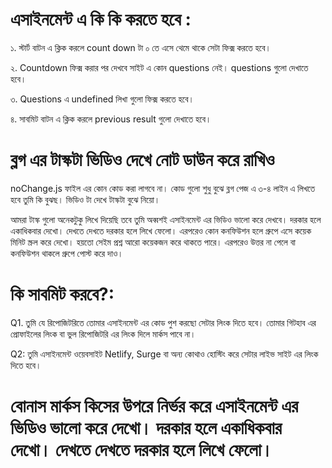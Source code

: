 # এসাইনমেন্ট এ কি কি করতে হবে :
১. স্টার্ট বাটন এ ক্লিক করলে count down টা ০ তে এসে থেমে থাকে সেটা ফিক্স করতে হবে।

২. Countdown ফিক্স করার পর দেখবে সাইট এ কোন questions নেই। questions গুলো দেখাতে হবে।

৩. Questions এ undefined লিখা গুলো ফিক্স করতে হবে।

৪. সাবমিট বাটন এ ক্লিক করলে previous result গুলো দেখাতে হবে।

# ব্লগ এর টাস্কটা ভিডিও দেখে নোট ডাউন করে রাখিও
noChange.js ফাইল এর কোন কোড করা লাগবে না। কোড গুলো শুধু বুঝে ব্লগ পেজ এ ৩-৪ লাইন এ লিখতে হবে তুমি কি বুঝছ। ভিডিও টা দেখে টাস্কটা বুঝে নিয়ো।

আমরা টাস্ক গুলো অনেকটুকু লিখে দিয়েছি তবে তুমি অব্বশই এসাইনমেন্ট এর ভিডিও ভালো করে দেখবে। দরকার হলে একাধিকবার দেখো। দেখতে দেখতে দরকার হলে লিখে ফেলো। এরপরেও কোন কনফিউশন হলে গ্রুপে এসে কয়েক মিনিট স্ক্রল করে দেখো। হয়তো সেইম প্রশ্ন আরো কয়েকজন করে থাকতে পারে। এরপরেও উত্তর না পেলে বা কনফিউশন থাকলে গ্রুপে পোস্ট করে দাও।

# কি সাবমিট করবে?:
Q1. তুমি যে রিপোজিটরিতে তোমার এসাইনমেন্ট এর কোড পুশ করছো সেটার লিংক দিতে হবে। তোমার গিটহাব এর প্রোফাইলের লিংক বা ভুল রিপোজিটরি এর লিংক দিলে মার্কস পাবে না।

Q2: তুমি এসাইনমেন্ট ওয়েবসাইট Netlify, Surge বা অন্য কোথাও হোস্টিং করে সেটার লাইভ সাইট এর লিংক দিতে হবে।

# বোনাস মার্কস কিসের উপরে নির্ভর করে এসাইনমেন্ট এর ভিডিও ভালো করে দেখো। দরকার হলে একাধিকবার দেখো। দেখতে দেখতে দরকার হলে লিখে ফেলো।


